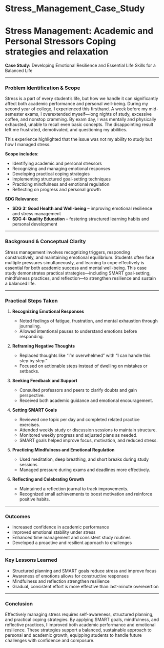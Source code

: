 # Stress_Management_Case_Study
# Stress Management: Academic and Personal Stressors Coping strategies and relaxation

**Case Study:** Developing Emotional Resilience and Essential Life Skills for a Balanced Life

---

### Problem Identification & Scope
Stress is a part of every student’s life, but how we handle it can significantly affect both academic performance and personal well-being. During my second year of college, I experienced this firsthand. A week before my mid-semester exams, I overextended myself—long nights of study, excessive coffee, and nonstop cramming. By exam day, I was mentally and physically exhausted, unable to recall even basic concepts. The disappointing result left me frustrated, demotivated, and questioning my abilities.

This experience highlighted that the issue was not my ability to study but how I managed stress.

**Scope includes:**
- Identifying academic and personal stressors
- Recognizing and managing emotional responses
- Developing practical coping strategies
- Implementing structured goal-setting techniques
- Practicing mindfulness and emotional regulation
- Reflecting on progress and personal growth

**SDG Relevance:**
- **SDG 3: Good Health and Well-being** – improving emotional resilience and stress management
- **SDG 4: Quality Education** – fostering structured learning habits and personal development

---

### Background & Conceptual Clarity
Stress management involves recognizing triggers, responding constructively, and maintaining emotional equilibrium. Students often face multiple pressures simultaneously, and learning to cope effectively is essential for both academic success and mental well-being. This case study demonstrates practical strategies—including SMART goal-setting, mindfulness practices, and reflection—to strengthen resilience and sustain a balanced life.

---

### Practical Steps Taken

1. **Recognizing Emotional Responses**
   - Noted feelings of fatigue, frustration, and mental exhaustion through journaling.
   - Allowed intentional pauses to understand emotions before responding.

2. **Reframing Negative Thoughts**
   - Replaced thoughts like “I’m overwhelmed” with “I can handle this step by step.”
   - Focused on actionable steps instead of dwelling on mistakes or setbacks.

3. **Seeking Feedback and Support**
   - Consulted professors and peers to clarify doubts and gain perspective.
   - Received both academic guidance and emotional encouragement.

4. **Setting SMART Goals**
   - Reviewed one topic per day and completed related practice exercises.
   - Attended weekly study or discussion sessions to maintain structure.
   - Monitored weekly progress and adjusted plans as needed.
   - SMART goals helped improve focus, motivation, and reduced stress.

5. **Practicing Mindfulness and Emotional Regulation**
   - Used meditation, deep breathing, and short breaks during study sessions.
   - Managed pressure during exams and deadlines more effectively.

6. **Reflecting and Celebrating Growth**
   - Maintained a reflection journal to track improvements.
   - Recognized small achievements to boost motivation and reinforce positive habits.

---

### Outcomes
- Increased confidence in academic performance
- Improved emotional stability under stress
- Enhanced time management and consistent study routines
- Developed a proactive and resilient approach to challenges

---

### Key Lessons Learned
- Structured planning and SMART goals reduce stress and improve focus
- Awareness of emotions allows for constructive responses
- Mindfulness and reflection strengthen resilience
- Gradual, consistent effort is more effective than last-minute overexertion

---

### Conclusion
Effectively managing stress requires self-awareness, structured planning, and practical coping strategies. By applying SMART goals, mindfulness, and reflective practices, I improved both academic performance and emotional resilience. These strategies support a balanced, sustainable approach to personal and academic growth, equipping students to handle future challenges with confidence and composure.
